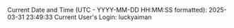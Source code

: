 Current Date and Time (UTC - YYYY-MM-DD HH:MM:SS formatted): 2025-03-31 23:49:33
Current User's Login: luckyaiman
